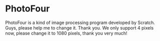 # PhotoFour
PhotoFour is a kind of image processing program developed by Scratch. Guys, please help me to change it. Thank you.  We only support 4 pixels now, please change it to 1080 pixels, thank you very much!
